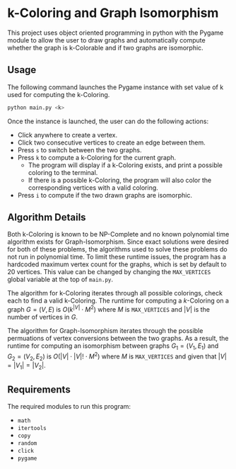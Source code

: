 # k-Coloring and  Graph Isomorphism
This project uses object oriented programming in python with the Pygame module to allow the user to draw graphs and automatically compute whether the graph is k-Colorable and if two graphs are isomorphic.

## Usage

The following command launches the Pygame instance with set value of k used for computing the k-Coloring.

```bash
python main.py <k>
```
Once the instance is launched, the user can do the following actions:

* Click anywhere to create a vertex.
* Click two consecutive vertices to create an edge between them.
* Press `s` to switch between the two graphs.
* Press `k` to compute a k-Coloring for the current graph.
  * The program will display if a k-Coloring exists, and print a possible coloring to the terminal.
  * If there is a possible k-Coloring, the program will also color the corresponding vertices with a valid coloring.
* Press `i` to compute if the two drawn graphs are isomorphic.

## Algorithm Details

Both k-Coloring is known to be NP-Complete and no known polynomial time algorithm exists for Graph-Isomorphism. Since exact solutions were desired for both of these problems, the algorithms used to solve these problems do not run in polynomial time. To limit these runtime issues, the program has a hardcoded maximum vertex count for the graphs, which is set by default to 20 vertices. This value can be changed by changing the `MAX_VERTICES` global variable at the top of `main.py`. 

The algorithm for k-Coloring iterates through all possible colorings, check each to find a valid k-Coloring. The runtime for computing a $k$-Coloring on a graph $G = (V, E)$ is $O(k^{|V|} \cdot M^2)$ where $M$ is `MAX_VERTICES` and $|V|$ is the number of vertices in $G$.

The algorithm for Graph-Isomorphism iterates through the possible permuations of vertex conversions between the two graphs. As a result, the runtime for computing an isomorphism between graphs $G_1 = (V_1, E_1)$ and $G_2 = (V_2, E_2)$ is $O(|V| \cdot |V|! \cdot M^2)$ where $M$ is `MAX_VERTICES` and given that $|V| = |V_1| = |V_2|$.

## Requirements

The required modules to run this program:

* `math`
* `itertools`
* `copy`
* `random`
* `click`
* `pygame`